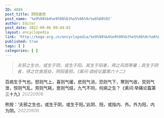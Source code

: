 ```yaml
---
ID: 4089
post_title: 阴阳喜怒
post_name: '%e9%98%b4%e9%98%b3%e5%96%9c%e6%80%92'
author: Editor
post_date: 2022-09-06 09:44:01
layout: encyclopedia
link: 'http://kege.org.cn/encyclopedia/%e9%98%b4%e9%98%b3%e5%96%9c%e6%80%92'
published: true
tags: [ ]
categories: [ ]
---
```

<blockquote><span style="color: #808080;"><em>夫邪之生也，或生于阴，或生于阳。其生于阳者，得之风雨寒暑；其生于阴者，得之饮食居处，阴阳喜怒。《素问·调经论篇第六十二》</em></span></blockquote>
百病生于气也。怒则气上，喜则气缓，悲则气消，恐则气下，寒则气收，炅则气泄，惊则气乱，劳则气耗，思则气结，九气不同，何病之生？《素问·举痛论篇第三十九》<span style="color: #999999;"><em>20220906</em></span>

熊按：‘夫邪之生也，或生于阴，或生于阳。’此阴、阳，或指内、外。外为阳，内为阴。<span style="color: #999999;"><em>20220906</em></span>